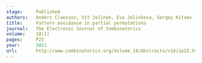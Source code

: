 ```yaml
---
stage:     Published
authors:   Anders Claesson, Vít Jelínek, Eva Jelinkova, Sergey Kitaev
title:     Pattern avoidance in partial permutations
journal:   The Electronic Journal of Combinatorics
volume:    18(1)
pages:     P25
year:      2011
url:       http://www.combinatorics.org/Volume_18/Abstracts/v18i1p25.html
---
```

